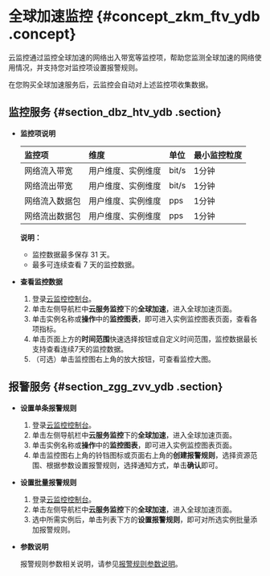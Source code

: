 # 全球加速监控 {#concept_zkm_ftv_ydb .concept}

云监控通过监控全球加速的网络出入带宽等监控项，帮助您监测全球加速的网络使用情况，并支持您对监控项设置报警规则。

在您购买全球加速服务后，云监控会自动对上述监控项收集数据。

## 监控服务 {#section_dbz_htv_ydb .section}

-   **监控项说明** 

    |监控项|维度|单位|最小监控粒度|
    |:--|:-|:-|:-----|
    |网络流入带宽|用户维度、实例维度|bit/s|1分钟|
    |网络流出带宽|用户维度、实例维度|bit/s|1分钟|
    |网络流入数据包|用户维度、实例维度|pps|1分钟|
    |网络流出数据包|用户维度、实例维度|pps|1分钟|

    **说明：** 

    -   监控数据最多保存 31 天。
    -   最多可连续查看 7 天的监控数据。
-   **查看监控数据** 
    1.  登录[云监控控制台](https://cms-intl.console.aliyun.com)。
    2.  单击左侧导航栏中**云服务监控**下的**全球加速**，进入全球加速页面。
    3.  单击实例名称或**操作**中的**监控图表**，即可进入实例监控图表页面，查看各项指标。
    4.  单击页面上方的**时间范围**快速选择按钮或自定义时间范围，监控数据最长支持查看连续7天的监控数据。
    5.  （可选）单击监控图右上角的放大按钮，可查看监控大图。

## 报警服务 {#section_zgg_zvv_ydb .section}

-   **设置单条报警规则** 
    1.  登录[云监控控制台](https://cms-intl.console.aliyun.com)。
    2.  单击左侧导航栏中**云服务监控**下的**全球加速**，进入全球加速页面。
    3.  单击实例名称或**操作**中的**监控图表**，即可进入实例监控图表页面。
    4.  单击监控图右上角的铃铛图标或页面右上角的**创建报警规则**，选择资源范围、根据参数设置报警规则，选择通知方式，单击**确认**即可。
-   **设置批量报警规则** 
    1.  登录[云监控控制台](https://cms-intl.console.aliyun.com)。
    2.  单击左侧导航栏中**云服务监控**下的**全球加速**，进入全球加速页面。
    3.  选中所需实例后，单击列表下方的**设置报警规则**，即可对所选实例批量添加报警规则。
-   **参数说明** 

    报警规则参数相关说明，请参见[报警规则参数说明](intl.zh-CN/用户指南/报警服务/报警规则/报警规则参数说明.md#)。


